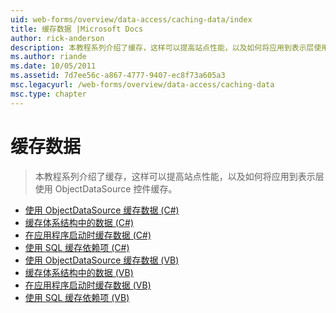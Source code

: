 ```yaml
---
uid: web-forms/overview/data-access/caching-data/index
title: 缓存数据 |Microsoft Docs
author: rick-anderson
description: 本教程系列介绍了缓存，这样可以提高站点性能，以及如何将应用到表示层使用 ObjectDataSource 控件缓存...
ms.author: riande
ms.date: 10/05/2011
ms.assetid: 7d7ee56c-a867-4777-9407-ec8f73a605a3
msc.legacyurl: /web-forms/overview/data-access/caching-data
msc.type: chapter
---
```

<a name="caching-data"></a>缓存数据
====================
> 本教程系列介绍了缓存，这样可以提高站点性能，以及如何将应用到表示层使用 ObjectDataSource 控件缓存。


- [使用 ObjectDataSource 缓存数据 (C#)](caching-data-with-the-objectdatasource-cs.md)
- [缓存体系结构中的数据 (C#)](caching-data-in-the-architecture-cs.md)
- [在应用程序启动时缓存数据 (C#)](caching-data-at-application-startup-cs.md)
- [使用 SQL 缓存依赖项 (C#)](using-sql-cache-dependencies-cs.md)
- [使用 ObjectDataSource 缓存数据 (VB)](caching-data-with-the-objectdatasource-vb.md)
- [缓存体系结构中的数据 (VB)](caching-data-in-the-architecture-vb.md)
- [在应用程序启动时缓存数据 (VB)](caching-data-at-application-startup-vb.md)
- [使用 SQL 缓存依赖项 (VB)](using-sql-cache-dependencies-vb.md)

